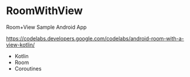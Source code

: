 # RoomWithView
Room+View Sample Android App

https://codelabs.developers.google.com/codelabs/android-room-with-a-view-kotlin/

* Kotlin
* Room
* Coroutines
